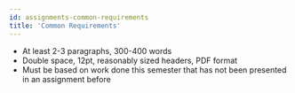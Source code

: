 ```yaml
---
id: assignments-common-requirements
title: 'Common Requirements'
---
```


- At least 2-3 paragraphs, 300-400 words
- Double space, 12pt, reasonably sized headers, PDF format
- Must be based on work done this semester that has not been presented in an assignment before
